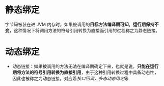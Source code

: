 # 静态绑定
字节码被装在进 JVM 内存时，如果被调用的**目标方法编译期可知，运行期保持不变**，这种情况下将调用方法的符号引用转换为直接而引用的过程称之为静态链接。



# 动态绑定
-   动态链接：如果被调用的方法无法在编译期确定下来，也就是说，**只能在运行期将方法的符号引用转换为直接引用**，由于这种引用转换过程中具备动态性，因此也被称之为动态链接。对应着*接口回调，多态动态绑定*等